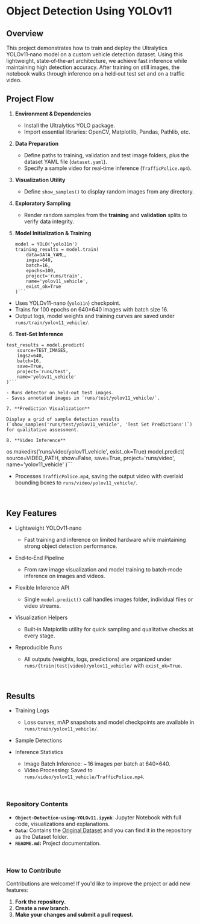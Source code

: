 # Object Detection Using YOLOv11

## Overview
This project demonstrates how to train and deploy the Ultralytics YOLOv11‑nano model on a custom vehicle detection dataset. Using this lightweight, state‑of‑the‑art architecture, we achieve fast inference while maintaining high detection accuracy. After training on still images, the notebook walks through inference on a held‑out test set and on a traffic video.

## Project Flow

1. **Environment & Dependencies**  
   - Install the Ultralytics YOLO package.  
   - Import essential libraries: OpenCV, Matplotlib, Pandas, Pathlib, etc.

2. **Data Preparation**  
   - Define paths to training, validation and test image folders, plus the dataset YAML file (`dataset.yaml`).  
   - Specify a sample video for real‑time inference (`TrafficPolice.mp4`).

3. **Visualization Utility**  
   - Define `show_samples()` to display random images from any directory.

4. **Exploratory Sampling**  
   - Render random samples from the **training** and **validation** splits to verify data integrity.

5. **Model Initialization & Training**  
   ```
   model = YOLO('yolo11n')  
   training_results = model.train(
       data=DATA_YAML,
       imgsz=640,
       batch=16,
       epochs=100,
       project='runs/train',
       name='yolov11_vehicle',
       exist_ok=True
   )```

- Uses YOLOv11-nano (`yolo11n`) checkpoint.
- Trains for 100 epochs on 640×640 images with batch size 16.
- Output logs, model weights and training curves are saved under `runs/train/yolov11_vehicle/`.

6. **Test‑Set Inference**

```
test_results = model.predict(
    source=TEST_IMAGES,
    imgsz=640,
    batch=16,
    save=True,
    project='runs/test',
    name='yolov11_vehicle'
)```

- Runs detector on held‑out test images.
- Saves annotated images in `runs/test/yolov11_vehicle/`.

7. **Prediction Visualization**

Display a grid of sample detection results (`show_samples('runs/test/yolov11_vehicle', 'Test Set Predictions')`) for qualitative assessment.

8. **Video Inference**

```
os.makedirs('runs/video/yolov11_vehicle', exist_ok=True)
model.predict(
    source=VIDEO_PATH,
    show=False,
    save=True,
    project='runs/video',
    name='yolov11_vehicle'
)```

- Processes `TrafficPolice.mp4`, saving the output video with overlaid bounding boxes to `runs/video/yolov11_vehicle/`.

<br>

## Key Features

- Lightweight YOLOv11‑nano
  - Fast training and inference on limited hardware while maintaining strong object detection performance.

- End‑to‑End Pipeline
  - From raw image visualization and model training to batch‑mode inference on images and videos.

- Flexible Inference API
  - Single `model.predict()` call handles images folder, individual files or video streams.

- Visualization Helpers
  - Built‑in Matplotlib utility for quick sampling and qualitative checks at every stage.

- Reproducible Runs
  - All outputs (weights, logs, predictions) are organized under `runs/{train|test|video}/yolov11_vehicle/` with `exist_ok=True`.

<br>

## Results

- Training Logs
  - Loss curves, mAP snapshots and model checkpoints are available in `runs/train/yolov11_vehicle/`.

- Sample Detections


- Inference Statistics
  - Image Batch Inference: ~ 16 images per batch at 640×640.
  - Video Processing: Saved to `runs/video/yolov11_vehicle/TrafficPolice.mp4`.
 
<br>

### Repository Contents
- **`Object-Detection-using-YOLOv11.ipynb`**: Jupyter Notebook with full code, visualizations and explanations.
- **`Data`:** Contains the [Original Dataset](https://www.kaggle.com/datasets/alkanerturan/vehicledetection) and you can find it in the repository as the Dataset folder.
- **`README.md`:** Project documentation.

<br>

### How to Contribute
Contributions are welcome! If you'd like to improve the project or add new features:

1. **Fork the repository.**
2. **Create a new branch.**
3. **Make your changes and submit a pull request.**
